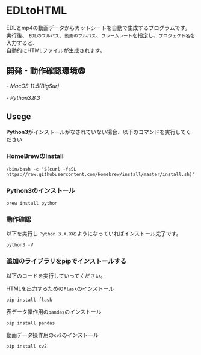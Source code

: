 # EDLtoHTML
EDLとmp4の動画データからカットシートを自動で生成するプログラムです。  
実行後、  `EDLのフルパス`、`動画のフルパス`、`フレームレート`を指定し、`プロジェクト名`を入力すると、  
自動的にHTMLファイルが生成されます。

## 開発・動作確認環境:fearful:	
*- MacOS 11.5(BigSur)*

*- Python3.8.3*

## Usege

**Python3**がインストールがなされていない場合、以下のコマンドを実行してください

### HomeBrewのInstall
```
/bin/bash -c "$(curl -fsSL https://raw.githubusercontent.com/Homebrew/install/master/install.sh)"
```
### Python3のインストール
```
brew install python
```
### 動作確認
以下を実行し `Python 3.X.X`のようになっていればインストール完了です。
```
python3 -V
```
### 追加のライブラリをpipでインストールする  
以下のコードを実行していってください。  

HTMLを出力するための`Flask`のインストール
```
pip install flask
```
表データ操作用の`pandas`のインストール
```
pip install pandas
```
動画データ操作用の`cv2`のインストール
```
pip install cv2
```

